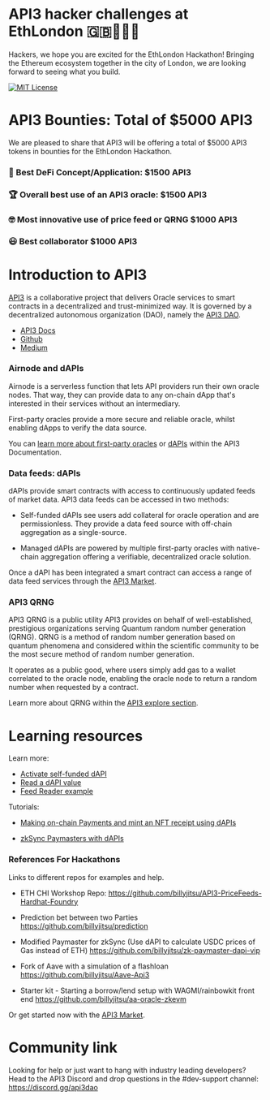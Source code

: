 # API3 hacker challenges at EthLondon 🇬🇧👑🔨🌆

Hackers, we hope you are excited for the EthLondon Hackathon! Bringing the Ethereum ecosystem together in the city of London, we are looking forward to seeing what you build.

[![MIT License](https://img.shields.io/badge/License-MIT-green.svg)](https://choosealicense.com/licenses/mit/)

# API3 Bounties: Total of $5000 API3

We are pleased to share that API3 will be offering a total of $5000 API3 tokens in bounties for the EthLondon Hackathon. 

### 💸 Best DeFi Concept/Application: $1500 API3 

### 🏆 Overall best use of an API3 oracle: $1500 API3 

### 🤓 Most innovative use of price feed or QRNG $1000 API3

### 😃 Best collaborator $1000 API3 

# Introduction to API3

[API3](https://api3.org/) is a collaborative project that delivers Oracle services to smart contracts in a decentralized and trust-minimized way. It is governed by a decentralized autonomous organization (DAO), namely the [API3 DAO](https://api3.org/dao).

- [API3 Docs](https://docs.api3.org/)
- [Github](https://github.com/api3dao/)
- [Medium](https://medium.com/@api3)

### Airnode and dAPIs

Airnode is a serverless function that lets API providers run their own oracle nodes. That way, they can provide data to any on-chain dApp that's interested in their services without an intermediary.

First-party oracles provide a more secure and reliable oracle, whilst enabling dApps to verify the data source.

You can [learn more about first-party oracles](https://docs.api3.org/guides/airnode/calling-an-airnode/) or [dAPIs](https://docs.api3.org/explore/dapis/what-are-dapis.html) within the API3 Documentation.

### Data feeds: dAPIs

dAPIs provide smart contracts with access to continuously updated feeds of market data. API3 data feeds can be accessed in two methods:

- Self-funded dAPIs see users add collateral for oracle operation and are permissionless. They provide a data feed source with off-chain aggregation as a single-source. 

- Managed dAPIs are powered by multiple first-party oracles with native-chain aggregation offering a verifiable, decentralized oracle solution.

Once a dAPI has been integrated a smart contract can access a range of data feed services through the [API3 Market](https://market.api3.org/dapis).

### API3 QRNG 

API3 QRNG is a public utility API3 provides on behalf of well-established, prestigious organizations serving Quantum random number generation (QRNG). QRNG is a method of random number generation based on quantum phenomena and considered within the scientific community to be the most secure method of random number generation.

It operates as a public good, where users simply add gas to a wallet correlated to the oracle node, enabling the oracle node to return a random number when requested by a contract.

Learn more about QRNG within the [API3 explore section](https://docs.api3.org/explore/qrng/). 

<!--

# Get started with dAPIs

To get started all you have to do is import the `IProxy` interface and call the `read()` function.

```solidity
pragma solidity 0.8.17;

import "@api3/contracts/v0.8/interfaces/IProxy.sol";

contract DataFeedReaderExample {
    ...

    function readDataFeed()
        external
        view
        returns (int224 value, uint256 timestamp)
    {
        // proxyAddress is the address of the proxy contract for
        // the dAPI you want to read.
        // Head over to https://market.api3.org to get the proxy
        // address for the dAPI you want. 
        (value, timestamp) = IProxy(proxyAddress).read();
    } 
}
``` 
-->

<!-- Do we need to add a link to the above?-->

# Learning resources 

Learn more: 

- [Activate self-funded dAPI](https://docs.api3.org/guides/dapis/subscribing-self-funded-dapis/)
- [Read a dAPI value](https://docs.api3.org/guides/dapis/read-self-funded-dapi/)
- [Feed Reader example](https://github.com/api3dao/data-feed-reader-example)

Tutorials: 

- [Making on-chain Payments and mint an NFT receipt using dAPIs](https://medium.com/@vanshwassan/making-an-on-chain-payment-and-minting-an-nft-receipt-with-permissionless-price-oracles-a7339f7b8c3e)

- [zkSync Paymasters with dAPIs](https://era.zksync.io/docs/dev/tutorials/api3-usd-paymaster-tutorial.html)

### References For Hackathons

Links to different repos for examples and help.

- ETH CHI Workshop Repo:
https://github.com/billyjitsu/API3-PriceFeeds-Hardhat-Foundry

- Prediction bet between two Parties
https://github.com/billyjitsu/prediction

- Modified Paymaster for zkSync (Use dAPI to calculate USDC prices of Gas instead of ETH)
https://github.com/billyjitsu/zk-paymaster-dapi-vip

- Fork of Aave with a simulation of a flashloan
https://github.com/billyjitsu/Aave-Api3 

- Starter kit - Starting a borrow/lend setup with WAGMI/rainbowkit front end
https://github.com/billyjitsu/aa-oracle-zkevm

Or get started now with the [API3 Market](https://market.api3.org/).

# Community link

Looking for help or just want to hang with industry leading developers? Head to the API3 Discord and drop questions in the #dev-support channel: https://discord.gg/api3dao